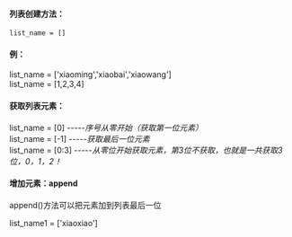 

#### 列表创建方法：
`list_name = [] `

        
  #### 例：

list_name = ['xiaoming','xiaobai','xiaowang']  
list_name = [1,2,3,4]


#### 获取列表元素：

list_name = [0]                   *-----序号从零开始（获取第一位元素）*  
list_name = [-1]                   *-----获取最后一位元素*  
list_name = [0:3]                   *-----从零位开始获取元素，第3位不获取，也就是一共获取3位，0，1，2！*



#### 增加元素：append

append()方法可以把元素加到列表最后一位

list_name1 = ['xiaoxiao'] 


